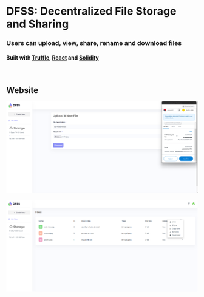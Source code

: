 # DFSS: Decentralized File Storage and Sharing

### Users can upload, view, share, rename and download files

#### Built with [Truffle](https://trufflesuite.com/docs/truffle/), [React](https://reactjs.org/) and [Solidity](https://docs.soliditylang.org/en/v0.8.11/)

&nbsp;

## Website

![](preview/preview-1.png)
&nbsp;
![](preview/preview-2.png)
